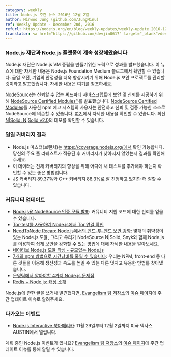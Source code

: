 ```yaml
---
category: weekly
title: Node.js 주간 뉴스 2016년 12월 2일
author: Minwoo Jung (github.com/JungMinu)
ref: Weekly Update - December 2nd, 2016
refurl: https://nodejs.org/en/blog/weekly-updates/weekly-update.2016-12-02
translator: <a href="https://github.com/devjin0617" target="_blank">devjin0617</a>
---
```


<!--
### Continued Growth of The Node.js Platform and Node.js Foundation
-->

### Node.js 재단과 Node.js 플랫폼이 계속 성장해왔습니다

<!--
The Node.js Foundation announced progress with efforts to make Node.js VM-neutral -- more information on this news can be found on the Node.js Foundation Medium blog. This morning, the Foundation announced it would oversee the Node.js Security Project to further improve stability for enterprises. More information here.
-->

Node.js 재단은 Node.js VM 중립을 만들기위한 노력으로 성과를 발표했습니다. 이 뉴스에 대한 자세한 내용은 Node.js Foundation Medium 블로그에서 확인할 수 있습니다. 금일 오전, 기업의 안정성을 더욱 향상시키기 위해 Node.js 보안 프로젝트를 관리할 것이라고 발표했습니다. 자세한 내용은 여기를 참조하세요.

<!--
[NodeSource](https://nodesource.com/) announced [NodeSource Certified Modules™](https://certified.nodesource.com/) to bring security and trust to untrusted, third-party JavaScript. With [NodeSource Certified Modules](https://certified.nodesource.com/), consumers of the npm ecosystem can now rely on NodeSource as a secure, trusted and verifiable source. [Learn more here](https://nodesource.com/blog/announcing-nodesource-certified-modules-for-node-js). The team is also demoing its latest [N|Solid: N|Solid v2.0](https://nodesource.com/products/nsolid).
-->

[NodeSource](https://nodesource.com/)는 신뢰할 수 없는 써드파티 자바스크립트에 보안 및 신뢰를 제공하기 위해 [NodeSource Certified Modules™](https://certified.nodesource.com/)를 발표했습니다. [NodeSource Certified Modules](https://certified.nodesource.com/)를 사용한 npm 에코 시스템의 사용자는 안전하고 신뢰 및 검증 가능한 소스로 NodeSource에 의존할 수 있습니다. [여기](https://nodesource.com/blog/announcing-nodesource-certified-modules-for-node-js)에서 자세한 내용을 확인할 수 있습니다. 최신 [N|Solid: N|Solid v2.0](https://nodesource.com/products/nsolid)의 데모를 확인할 수 있습니다.

<!--
### Daily Code Coverage Results
-->

### 일일 커버리지 결과

<!--
* Now available for Node.js master at: https://coverage.nodejs.org/. Please check results after your major PRs land to ensure coverage is not regressed.
* This data is also a good way to identify where new tests can be added to improve the overall coverage numbers. 
* We are doing pretty well at 89.37% JS coverage and 88.3% C++ coverage but we can always do better.
-->

* Node.js 마스터(브랜치)는 https://coverage.nodejs.org/에서 확인 가능합니다. 당신의 주요 풀 리퀘스트가 적용된 후 커버리지가 낮아지지 않았는지 결과를 확인해주세요.
* 이 데이터는 전체 커버리지의 향상을 위해 어디에 새 테스트를 추가해야 하는지 확인할 수 있는 좋은 방법입니다.
* JS 커버리지 89.37%와 C++ 커버리지 88.3%로 잘 진행하고 있지만 더 잘할 수 있습니다.

<!--
### Community Updates
-->

### 커뮤니티 업데이트

<!--
* [Announcing NodeSource Certified Modules for Node.js](https://nodesource.com/blog/announcing-nodesource-certified-modules-for-node-js): Gain trust and confidence in community supported code.
* [Identify Tor connections in Node.js with Tor-test](https://blog.sqreen.io/identify-tor-connections-node-js-tor-test/)
* [#NeedToNode Recap: Achieving End-to-End Security with Node.js](https://nodesource.com/blog/achieving-end-to-end-security-with-node-js-recap): An overview of a few Node.js module vulnerabilities, and how we can make security with Node.js easier with NodeSource N|Solid and Snyk.
* [Writing Native Node.js Modules - Node.js at Scale](https://blog.risingstack.com/writing-native-node-js-modules/)
* [7 More npm Tricks to Knock Your Wombat Socks Off](https://nodesource.com/blog/seven-more-npm-tricks-to-knock-your-wombat-socks-off): We’ve gone through and collected yet another set of really awesome and useful tricks to speed up your productivity when using npm - with Node.js, on the front-end, or for anything else.
* [Four Node.js Gotchas that Operations Teams Should Know about](http://thenewstack.io/top-four-items-operations-performance-team-know-implementing-node-js/)
* [Redis + Node.js: Introduction to Caching](https://community.risingstack.com/redis-node-js-introduction-to-caching/)
-->

* [Node.js용 NodeSource 인증 모듈 발표](https://nodesource.com/blog/announcing-nodesource-certified-modules-for-node-js): 커뮤니티 지원 코드에 대한 신뢰를 얻을 수 있습니다.
* [Tor-test를 사용하여 Node.js에서 Tor 연결 확인](https://blog.sqreen.io/identify-tor-connections-node-js-tor-test/)
* [NeedToNode Recap: Node.js에서의 엔드-투-엔드 보안 강화](https://nodesource.com/blog/achieving-end-to-end-security-with-node-js-recap): 몇개의 취약성이 있는 Node.js 모듈, 그리고 우리가 NodeSource N|Solid, Snyk와 함께 Node.js를 이용하여 쉽게 보안을 강화할 수 있는 방법에 대해 자세한 내용을 알아보세요.
* [네이티브 Node.js 모듈 작성 - 규모있는 Node.js](https://blog.risingstack.com/writing-native-node-js-modules/)
* [7개의 npm 방법으로 시간낭비를 줄일 수 있습니다](https://nodesource.com/blog/seven-more-npm-tricks-to-knock-your-wombat-socks-off): 우리는 NPM, front-end 등 다른 것들을 이용해 생산성과 속도를 높일 수 있는 다른 멋지고 유용한 방법를 찾아냈습니다.
* [운영팀에서 알아야할 4가지 Node.js 문제점](http://thenewstack.io/top-four-items-operations-performance-team-know-implementing-node-js/)
* [Redis + Node.js: 캐싱 소개](https://community.risingstack.com/redis-node-js-introduction-to-caching/)

<!--
If you have spotted or written something about Node.js, do come over to our [Evangelism team repo](https://github.com/nodejs/evangelism) and suggest it on the [Issues page](https://github.com/nodejs/evangelism/issues), specifically the Weekly Updates issue.
-->

Node.js에 관한 글을 쓰거나 발견했다면, [Evangelism 팀 저장소]((https://github.com/nodejs/evangelism))의 [이슈 페이지]((https://github.com/nodejs/evangelism/issues))에 주간 업데이트 이슈로 알려주세요.

<!--
### Upcoming Events
-->

### 다가오는 이벤트

<!--
* [Node.js Interactive North America](http://events.linuxfoundation.org/events/node-interactive): November 29th - December 2nd · AUSTIN, TEXAS, US
-->

* [Node.js Interactive 북아메리카](http://events.linuxfoundation.org/events/node-interactive): 11월 29일부터 12월 2일까지 미국 텍사스 AUSTIN에서 열립니다.

<!--
Have an event about Node.js coming up? You can put your events here through the [Evangelism team repo](https://github.com/nodejs/evangelism) and announce it in the [Issues page](https://github.com/nodejs/evangelism/issues), specifically the Weekly Updates issue.
-->

계획 중인 Node.js 이벤트가 있나요? [Evangelism 팀 저장소](https://github.com/nodejs/evangelism)의 [이슈 페이지](https://github.com/nodejs/evangelism/issues)에 주간 업데이트 이슈를 통해 알릴 수 있습니다.
